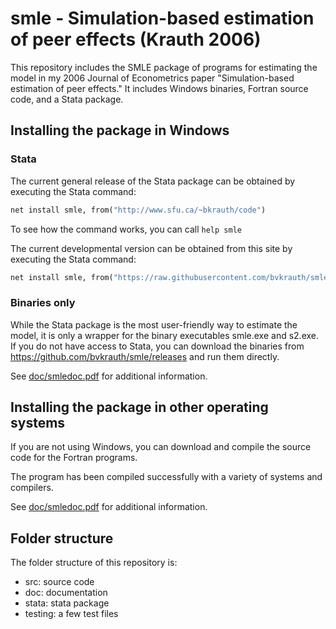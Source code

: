 # smle - Simulation-based estimation of peer effects (Krauth 2006)

This repository includes the SMLE package of programs for estimating the model in my 2006 Journal of Econometrics
paper "Simulation-based estimation of peer effects."
It includes Windows binaries, Fortran source code, and a Stata 
package.

## Installing the package in Windows

### Stata

The current general release of the Stata package can be obtained by executing the 
Stata command:
```stata
net install smle, from("http://www.sfu.ca/~bkrauth/code")
```
To see how the command works, you can call  `help smle`

The current developmental version can be obtained from this site by executing the Stata command:

```stata
net install smle, from("https://raw.githubusercontent.com/bvkrauth/smle/master/stata/")
```

### Binaries only

While the Stata package is the most user-friendly way to estimate the model, 
it is only a wrapper for the binary executables 
smle.exe and s2.exe. If you do not have access to Stata, you can 
download the binaries from  https://github.com/bvkrauth/smle/releases
and run them directly.

See [doc/smledoc.pdf](doc/smledoc.pdf) for additional information.

## Installing the package in other operating systems

If you are not using Windows, you can download and compile the source code
for the Fortran programs.

The program has been compiled successfully with a variety of systems and 
compilers.

See [doc/smledoc.pdf](doc/smledoc.pdf) for additional information.

## Folder structure

The folder structure of this repository is:

  - src: source code
  - doc: documentation
  - stata: stata package
  - testing: a few test files
 